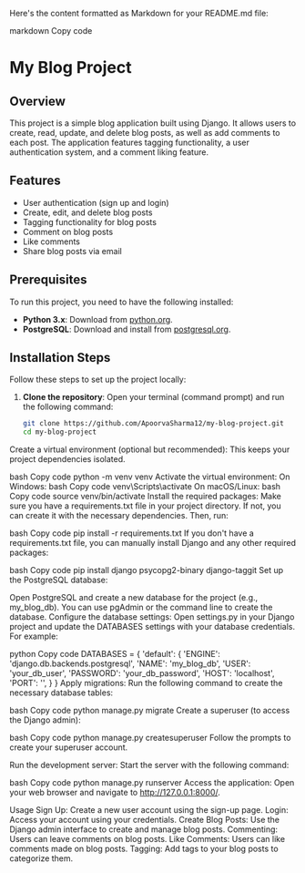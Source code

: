 Here's the content formatted as Markdown for your README.md file:

markdown
Copy code
# My Blog Project

## Overview

This project is a simple blog application built using Django. It allows users to create, read, update, and delete blog posts, as well as add comments to each post. The application features tagging functionality, a user authentication system, and a comment liking feature.

## Features

- User authentication (sign up and login)
- Create, edit, and delete blog posts
- Tagging functionality for blog posts
- Comment on blog posts
- Like comments
- Share blog posts via email

## Prerequisites

To run this project, you need to have the following installed:

- **Python 3.x**: Download from [python.org](https://www.python.org/downloads/).
- **PostgreSQL**: Download and install from [postgresql.org](https://www.postgresql.org/download/).

## Installation Steps

Follow these steps to set up the project locally:

1. **Clone the repository**:
   Open your terminal (command prompt) and run the following command:
   ```bash
   git clone https://github.com/ApoorvaSharma12/my-blog-project.git
   cd my-blog-project
Create a virtual environment (optional but recommended): This keeps your project dependencies isolated.

bash
Copy code
python -m venv venv
Activate the virtual environment:
On Windows:
bash
Copy code
venv\Scripts\activate
On macOS/Linux:
bash
Copy code
source venv/bin/activate
Install the required packages: Make sure you have a requirements.txt file in your project directory. If not, you can create it with the necessary dependencies. Then, run:

bash
Copy code
pip install -r requirements.txt
If you don't have a requirements.txt file, you can manually install Django and any other required packages:

bash
Copy code
pip install django psycopg2-binary django-taggit
Set up the PostgreSQL database:

Open PostgreSQL and create a new database for the project (e.g., my_blog_db).
You can use pgAdmin or the command line to create the database.
Configure the database settings: Open settings.py in your Django project and update the DATABASES settings with your database credentials. For example:

python
Copy code
DATABASES = {
    'default': {
        'ENGINE': 'django.db.backends.postgresql',
        'NAME': 'my_blog_db',
        'USER': 'your_db_user',
        'PASSWORD': 'your_db_password',
        'HOST': 'localhost',
        'PORT': '',
    }
}
Apply migrations: Run the following command to create the necessary database tables:

bash
Copy code
python manage.py migrate
Create a superuser (to access the Django admin):

bash
Copy code
python manage.py createsuperuser
Follow the prompts to create your superuser account.

Run the development server: Start the server with the following command:

bash
Copy code
python manage.py runserver
Access the application: Open your web browser and navigate to http://127.0.0.1:8000/.

Usage
Sign Up: Create a new user account using the sign-up page.
Login: Access your account using your credentials.
Create Blog Posts: Use the Django admin interface to create and manage blog posts.
Commenting: Users can leave comments on blog posts.
Like Comments: Users can like comments made on blog posts.
Tagging: Add tags to your blog posts to categorize them.
